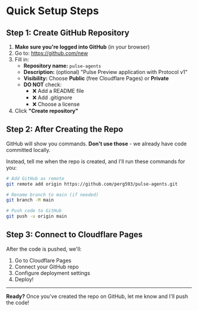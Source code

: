 # Quick Setup Steps

## Step 1: Create GitHub Repository

1. **Make sure you're logged into GitHub** (in your browser)
2. Go to: https://github.com/new
3. Fill in:
   - **Repository name:** `pulse-agents`
   - **Description:** (optional) "Pulse Preview application with Protocol v1"
   - **Visibility:** Choose **Public** (free Cloudflare Pages) or **Private**
   - **DO NOT** check:
     - ❌ Add a README file
     - ❌ Add .gitignore
     - ❌ Choose a license
4. Click **"Create repository"**

## Step 2: After Creating the Repo

GitHub will show you commands. **Don't use those** - we already have code committed locally.

Instead, tell me when the repo is created, and I'll run these commands for you:

```bash
# Add GitHub as remote
git remote add origin https://github.com/perg593/pulse-agents.git

# Rename branch to main (if needed)
git branch -M main

# Push code to GitHub
git push -u origin main
```

## Step 3: Connect to Cloudflare Pages

After the code is pushed, we'll:
1. Go to Cloudflare Pages
2. Connect your GitHub repo
3. Configure deployment settings
4. Deploy!

---

**Ready?** Once you've created the repo on GitHub, let me know and I'll push the code!

